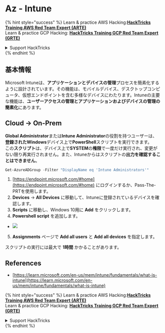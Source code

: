 # Az - Intune

{% hint style="success" %}
Learn & practice AWS Hacking:<img src="/.gitbook/assets/image.png" alt="" data-size="line">[**HackTricks Training AWS Red Team Expert (ARTE)**](https://training.hacktricks.xyz/courses/arte)<img src="/.gitbook/assets/image.png" alt="" data-size="line">\
Learn & practice GCP Hacking: <img src="/.gitbook/assets/image (2).png" alt="" data-size="line">[**HackTricks Training GCP Red Team Expert (GRTE)**<img src="/.gitbook/assets/image (2).png" alt="" data-size="line">](https://training.hacktricks.xyz/courses/grte)

<details>

<summary>Support HackTricks</summary>

* Check the [**subscription plans**](https://github.com/sponsors/carlospolop)!
* **Join the** 💬 [**Discord group**](https://discord.gg/hRep4RUj7f) or the [**telegram group**](https://t.me/peass) or **follow** us on **Twitter** 🐦 [**@hacktricks\_live**](https://twitter.com/hacktricks\_live)**.**
* **Share hacking tricks by submitting PRs to the** [**HackTricks**](https://github.com/carlospolop/hacktricks) and [**HackTricks Cloud**](https://github.com/carlospolop/hacktricks-cloud) github repos.

</details>
{% endhint %}

## 基本情報

Microsoft Intuneは、**アプリケーションとデバイスの管理**プロセスを簡素化するように設計されています。その機能は、モバイルデバイス、デスクトップコンピュータ、仮想エンドポイントを含む多様なデバイスにわたります。Intuneの主要な機能は、**ユーザーアクセスの管理とアプリケーションおよびデバイスの管理の簡素化**にあります。

## Cloud -> On-Prem

**Global Administrator**または**Intune Administrator**の役割を持つユーザーは、**登録されたWindows**デバイス上で**PowerShell**スクリプトを実行できます。\
この**スクリプト**は、デバイス上で**SYSTEM**の**権限**で一度だけ実行され、変更がない限り再実行されません。また、Intuneからはスクリプトの**出力を確認することはできません**。
```powershell
Get-AzureADGroup -Filter "DisplayName eq 'Intune Administrators'"
```
1. [https://endpoint.microsoft.com/#home](https://endpoint.microsoft.com/#home) にログインするか、Pass-The-PRTを使用します。
2. **Devices** -> **All Devices** に移動して、Intuneに登録されているデバイスを確認します。
3. **Scripts** に移動し、Windows 10用に **Add** をクリックします。
4. **Powershell script** を追加します。
* ![](<../../../.gitbook/assets/image (264).png>)
5. **Assignments** ページで **Add all users** と **Add all devices** を指定します。

スクリプトの実行には最大で **1時間** かかることがあります。

## References

* [https://learn.microsoft.com/en-us/mem/intune/fundamentals/what-is-intune](https://learn.microsoft.com/en-us/mem/intune/fundamentals/what-is-intune)

{% hint style="success" %}
Learn & practice AWS Hacking:<img src="/.gitbook/assets/image.png" alt="" data-size="line">[**HackTricks Training AWS Red Team Expert (ARTE)**](https://training.hacktricks.xyz/courses/arte)<img src="/.gitbook/assets/image.png" alt="" data-size="line">\
Learn & practice GCP Hacking: <img src="/.gitbook/assets/image (2).png" alt="" data-size="line">[**HackTricks Training GCP Red Team Expert (GRTE)**<img src="/.gitbook/assets/image (2).png" alt="" data-size="line">](https://training.hacktricks.xyz/courses/grte)

<details>

<summary>Support HackTricks</summary>

* [**subscription plans**](https://github.com/sponsors/carlospolop) をチェックしてください！
* 💬 [**Discord group**](https://discord.gg/hRep4RUj7f) または [**telegram group**](https://t.me/peass) に参加するか、**Twitter** 🐦 [**@hacktricks\_live**](https://twitter.com/hacktricks\_live) をフォローしてください。
* **ハッキングのトリックを共有するには、** [**HackTricks**](https://github.com/carlospolop/hacktricks) および [**HackTricks Cloud**](https://github.com/carlospolop/hacktricks-cloud) のgithubリポジトリにPRを提出してください。

</details>
{% endhint %}
